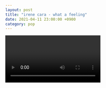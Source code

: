 ```yaml
---
layout: post
title: "irene cara - what a feeling"
date: 2021-04-11 23:00:00 +0900
category: pop
---
```


<div class="video-container">
    <video id="player" class="video-js vjs-default-skin vjs-big-play-centered" data-json="/public/json/pop/irene cara - what a feeling.json"></video>
</div>

```
```